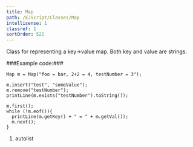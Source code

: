 ```yaml
---
title: Map
path: /EJScript/Classes/Map
intellisense: 1
classref: 1
sortOrder: 522
---
```



Class for representing a key->value map. Both key and value are strings.




###Example code:###


    Map m = Map("foo = bar, 2+2 = 4, testNumber = 3");
    
    m.insert("test", "someValue");
    m.remove("testNumber");
    printLine(m.exists("testNumber").toString());
    
    m.first();
    while (!m.eof()){
      printLine(m.getKey() + " = " + m.getVal());
      m.next();
    }




1. autolist


